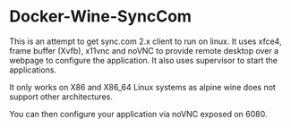 # Docker-Wine-SyncCom

This is an attempt to get sync.com 2.x client to run on linux. It uses xfce4, frame buffer (Xvfb), x11vnc and noVNC to provide remote desktop over a webpage to configure the application. It also uses supervisor to start the applications.

It only works on X86 and X86_64 Linux systems as alpine wine does not support other architectures.

You can then configure your application via noVNC exposed on 6080.
